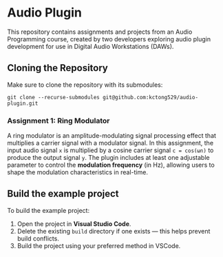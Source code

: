 # Audio Plugin

This repository contains assignments and projects from an Audio Programming course, created by two developers exploring audio plugin development for use in Digital Audio Workstations (DAWs).

## Cloning the Repository

Make sure to clone the repository with its submodules:

```
git clone --recurse-submodules git@github.com:kctong529/audio-plugin.git
```

### Assignment 1: Ring Modulator

A ring modulator is an amplitude-modulating signal processing effect that multiplies a carrier signal with a modulator signal. In this assignment, the input audio signal `x` is multiplied by a cosine carrier signal `c = cos(ωn)` to produce the output signal `y`. The plugin includes at least one adjustable parameter to control the **modulation frequency** (in Hz), allowing users to shape the modulation characteristics in real-time.

## Build the example project

To build the example project:

1. Open the project in **Visual Studio Code**.
2. Delete the existing `build` directory if one exists — this helps prevent build conflicts.
3. Build the project using your preferred method in VSCode.

